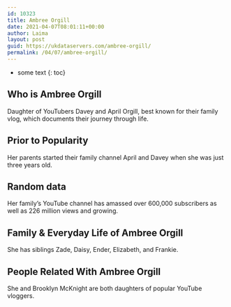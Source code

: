 ```yaml
---
id: 10323
title: Ambree Orgill
date: 2021-04-07T08:01:11+00:00
author: Laima
layout: post
guid: https://ukdataservers.com/ambree-orgill/
permalink: /04/07/ambree-orgill/
---
```


* some text
{: toc}


## Who is Ambree Orgill
                  
                  
                  
Daughter of YouTubers Davey and April Orgill, best known for their family vlog, which documents their journey through life. 
                  
              
            
              
            
                
                
                
## Prior to Popularity
                  
                  
                  
Her parents started their family channel April and Davey when she was just three years old.  
                  
              
            
              
            
                
                
                
## Random data
                  
                  
                  
Her family&#8217;s YouTube channel has amassed over 600,000 subscribers as well as 226 million views and growing. 
                  
              
            
              
            
                
                
                
## Family & Everyday Life of Ambree Orgill
                  
                  
                  
She has siblings Zade, Daisy, Ender, Elizabeth, and Frankie.
                  
              
            
              
            
                
                
                
## People Related With Ambree Orgill
                  
                  
                  
She and Brooklyn McKnight are both daughters of popular YouTube vloggers. 
                  
              
            
              
            
                
              
            
              
              
            
            
              
            
          
          
          